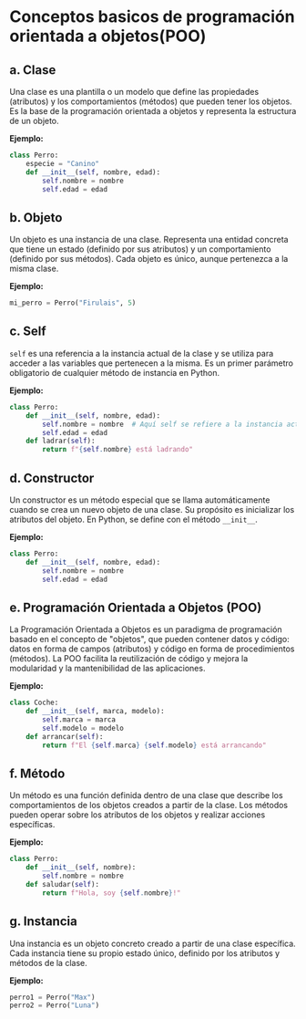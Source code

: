 # Conceptos basicos de programación orientada a objetos(POO)

## a. Clase
Una clase es una plantilla o un modelo que define las propiedades (atributos) y los comportamientos (métodos) que pueden tener los objetos. Es la base de la programación orientada a objetos y representa la estructura de un objeto.

**Ejemplo:**
```python
class Perro:
    especie = "Canino"
    def __init__(self, nombre, edad):
        self.nombre = nombre
        self.edad = edad
```

## b. Objeto
Un objeto es una instancia de una clase. Representa una entidad concreta que tiene un estado (definido por sus atributos) y un comportamiento (definido por sus métodos). Cada objeto es único, aunque pertenezca a la misma clase.

**Ejemplo:**
```python
mi_perro = Perro("Firulais", 5)
```

## c. Self
`self` es una referencia a la instancia actual de la clase y se utiliza para acceder a las variables que pertenecen a la misma. Es un primer parámetro obligatorio de cualquier método de instancia en Python.

**Ejemplo:**
```python
class Perro:
    def __init__(self, nombre, edad):
        self.nombre = nombre  # Aquí self se refiere a la instancia actual
        self.edad = edad
    def ladrar(self):
        return f"{self.nombre} está ladrando"
```

## d. Constructor
Un constructor es un método especial que se llama automáticamente cuando se crea un nuevo objeto de una clase. Su propósito es inicializar los atributos del objeto. En Python, se define con el método `__init__`.

**Ejemplo:**
```python
class Perro:
    def __init__(self, nombre, edad):
        self.nombre = nombre
        self.edad = edad
```

## e. Programación Orientada a Objetos (POO)
La Programación Orientada a Objetos es un paradigma de programación basado en el concepto de "objetos", que pueden contener datos y código: datos en forma de campos (atributos) y código en forma de procedimientos (métodos). La POO facilita la reutilización de código y mejora la modularidad y la mantenibilidad de las aplicaciones.

**Ejemplo:**
```python
class Coche:
    def __init__(self, marca, modelo):
        self.marca = marca
        self.modelo = modelo
    def arrancar(self):
        return f"El {self.marca} {self.modelo} está arrancando"
```

## f. Método
Un método es una función definida dentro de una clase que describe los comportamientos de los objetos creados a partir de la clase. Los métodos pueden operar sobre los atributos de los objetos y realizar acciones específicas.

**Ejemplo:**
```python
class Perro:
    def __init__(self, nombre):
        self.nombre = nombre
    def saludar(self):
        return f"Hola, soy {self.nombre}!"
```

## g. Instancia
Una instancia es un objeto concreto creado a partir de una clase específica. Cada instancia tiene su propio estado único, definido por los atributos y métodos de la clase.

**Ejemplo:**
```python
perro1 = Perro("Max")
perro2 = Perro("Luna")
```